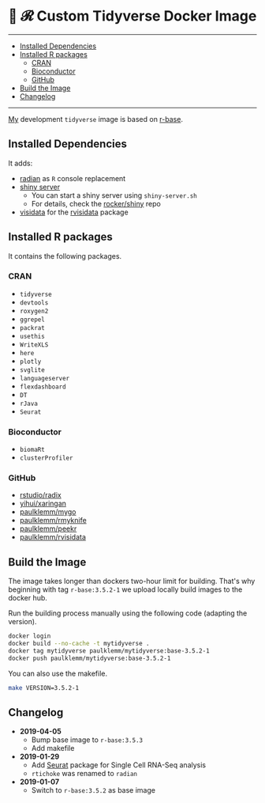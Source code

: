 # 🐳 𝓡 Custom Tidyverse Docker Image

---

<!-- TOC depthFrom:2 -->

- [Installed Dependencies](#installed-dependencies)
- [Installed R packages](#installed-r-packages)
  - [CRAN](#cran)
  - [Bioconductor](#bioconductor)
  - [GitHub](#github)
- [Build the Image](#build-the-image)
- [Changelog](#changelog)

<!-- /TOC -->

---

[My](https://github.com/paulklemm/) development `tidyverse` image is based on [r-base](https://hub.docker.com/_/r-base/).

## Installed Dependencies

It adds:

- [radian](https://github.com/randy3k/radian) as `R` console replacement
- [shiny server](https://hub.docker.com/r/rocker/shiny)
  - You can start a shiny server using `shiny-server.sh`
  - For details, check the [rocker/shiny](https://github.com/rocker-org/shiny) repo
- [visidata](https://visidata.org/) for the [rvisidata](https://github.com/paulklemm/rvisidata) package

## Installed R packages

It contains the following packages.

### CRAN

- `tidyverse`
- `devtools`
- `roxygen2`
- `ggrepel`
- `packrat`
- `usethis`
- `WriteXLS`
- `here`
- `plotly`
- `svglite`
- `languageserver`
- `flexdashboard`
- `DT`
- `rJava`
- `Seurat`

### Bioconductor

- `biomaRt`
- `clusterProfiler`

### GitHub

- [rstudio/radix](https://github.com/rstudio/radix)
- [yihui/xaringan](https://github.com/yihui/xaringan)
- [paulklemm/mygo](https://github.com/paulklemm/mygo)
- [paulklemm/rmyknife](https://github.com/paulklemm/rmyknife)
- [paulklemm/peekr](https://github.com/paulklemm/peekr)
- [paulklemm/rvisidata](https://github.com/paulklemm/rvisidata)

## Build the Image

The image takes longer than dockers two-hour limit for building. That's why beginning with tag `r-base:3.5.2-1` we upload locally build images to the docker hub.

Run the building process manually using the following code (adapting the version).

```bash
docker login
docker build --no-cache -t mytidyverse .
docker tag mytidyverse paulklemm/mytidyverse:base-3.5.2-1
docker push paulklemm/mytidyverse:base-3.5.2-1
```

You can also use the makefile.

```bash
make VERSION=3.5.2-1
```

## Changelog

- **2019-04-05**
  - Bump base image to `r-base:3.5.3`
  - Add makefile
- **2019-01-29**
  - Add [Seurat](https://cran.r-project.org/web/packages/Seurat/index.html) package for Single Cell RNA-Seq analysis
  - `rtichoke` was renamed to `radian`
- **2019-01-07**
  - Switch to `r-base:3.5.2` as base image
